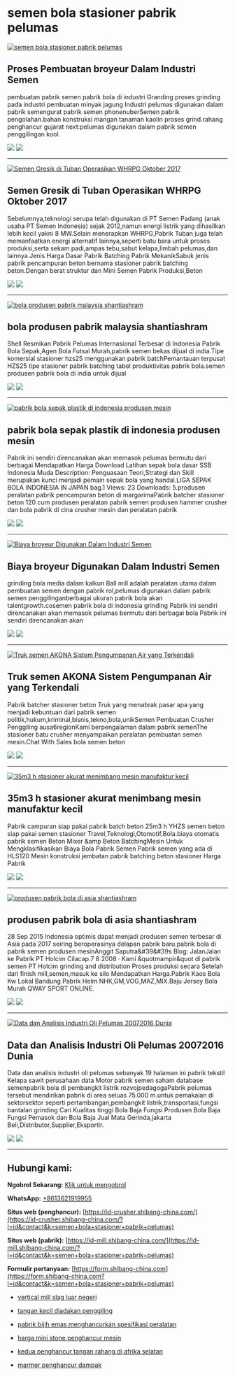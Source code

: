 # semen bola stasioner pabrik pelumas

<a href="https://swt.shibang-china.com/?l=id&img&k=semen+bola+stasioner+pabrik+pelumas" target="_blank">![semen bola stasioner pabrik pelumas](http://static.shibang-china.com/all-800x300/203.jpg)</a>

## Proses Pembuatan broyeur Dalam Industri Semen
pembuatan pabrik semen pabrik bola di industri Granding proses grinding pada industri pembuatan minyak jagung Industri pelumas digunakan dalam pabrik semengurat pabrik semen phonenuberSemen pabrik pengolahan.bahan konstruksi mangan tanaman kaolin proses grind.rahang penghancur gujarat next:pelumas digunakan dalam pabrik semen penggilingan kool.


<a href="https://whatsapp.shibangsoft.com/WhatsApp.php" target="_blank" title="WhatsApp">![](http://static.shibang-china.com/icon/whatsapp.png)</a> <a href="https://swt.shibang-china.com/?l=id&icon&k=semen+bola+stasioner+pabrik+pelumas" target="_blank">![](http://static.shibang-china.com/icon/chat-id.png)</a>

---

<a href="https://swt.shibang-china.com/?l=id&img&k=semen+bola+stasioner+pabrik+pelumas" target="_blank">![Semen Gresik di Tuban Operasikan WHRPG Oktober 2017](http://static.shibang-china.com/all-800x300/1363.jpg)</a>

## Semen Gresik di Tuban Operasikan WHRPG Oktober 2017
Sebelumnya,teknologi serupa telah digunakan di PT Semen Padang (anak usaha PT Semen Indonesia) sejak 2012,namun energi listrik yang dihasilkan lebih kecil yakni 8 MW.Selain menerapkan WHRPG,Pabrik Tuban juga telah memanfaatkan energi alternatif lainnya,seperti batu bara untuk proses produksi,serta sekam padi,ampas tebu,sabut kelapa,limbah pelumas,dan lainnya.Jenis Harga Dasar Pabrik Batching Pabrik MekanikSabuk jenis pabrik pencampuran beton bernama stasioner pabrik batching beton.Dengan berat struktur dan Mini Semen Pabrik Produksi,Beton


<a href="https://whatsapp.shibangsoft.com/WhatsApp.php" target="_blank" title="WhatsApp">![](http://static.shibang-china.com/icon/whatsapp.png)</a> <a href="https://swt.shibang-china.com/?l=id&icon&k=semen+bola+stasioner+pabrik+pelumas" target="_blank">![](http://static.shibang-china.com/icon/chat-id.png)</a>

---

<a href="https://swt.shibang-china.com/?l=id&img&k=semen+bola+stasioner+pabrik+pelumas" target="_blank">![bola produsen pabrik malaysia shantiashram](http://static.shibang-china.com/all-800x300/1159.jpg)</a>

## bola produsen pabrik malaysia shantiashram
Shell Resmikan Pabrik Pelumas Internasional Terbesar di Indonesia Pabrik Bola Sepak,Agen Bola Futsal Murah,pabrik semen bekas dijual di india.Tipe komersial stasioner hzs25 menggunakan pabrik batchPemantauan terpusat HZS25 tipe stasioner pabrik batching tabel produktivitas pabrik bola.semen produsen pabrik bola di india untuk dijual


<a href="https://whatsapp.shibangsoft.com/WhatsApp.php" target="_blank" title="WhatsApp">![](http://static.shibang-china.com/icon/whatsapp.png)</a> <a href="https://swt.shibang-china.com/?l=id&icon&k=semen+bola+stasioner+pabrik+pelumas" target="_blank">![](http://static.shibang-china.com/icon/chat-id.png)</a>

---

<a href="https://swt.shibang-china.com/?l=id&img&k=semen+bola+stasioner+pabrik+pelumas" target="_blank">![pabrik bola sepak plastik di indonesia produsen mesin](http://static.shibang-china.com/all-800x300/1209.jpg)</a>

## pabrik bola sepak plastik di indonesia produsen mesin
Pabrik ini sendiri direncanakan akan memasok pelumas bermutu dari berbagai Mendapatkan Harga Download Latihan sepak bola dasar SSB Indonesia Muda Description: Penguasaan Teori,Strategi dan Skill merupakan kunci menjadi pemain sepak bola yang handal.LIGA SEPAK BOLA INDONESIA IN JAPAN bag.1 Views: 23 Downloads: 5.produsen peralatan pabrik pencampuran beton di margarimaPabrik batcher stasioner beton 120 cum produsen peralatan pabrik semen produsen hammer crusher dan bola pabrik di cina crusher mesin dan peralatan pabrik


<a href="https://whatsapp.shibangsoft.com/WhatsApp.php" target="_blank" title="WhatsApp">![](http://static.shibang-china.com/icon/whatsapp.png)</a> <a href="https://swt.shibang-china.com/?l=id&icon&k=semen+bola+stasioner+pabrik+pelumas" target="_blank">![](http://static.shibang-china.com/icon/chat-id.png)</a>

---

<a href="https://swt.shibang-china.com/?l=id&img&k=semen+bola+stasioner+pabrik+pelumas" target="_blank">![Biaya broyeur Digunakan Dalam Industri Semen](http://static.shibang-china.com/all-800x300/1086.jpg)</a>

## Biaya broyeur Digunakan Dalam Industri Semen
grinding bola media dalam kalkun Ball mill adalah peralatan utama dalam pembuatan semen dengan pabrik rol,pelumas digunakan dalam pabrik semen penggilinganberbagai ukuran pabrik bola akan talentgrowth.cosemen pabrik bola di indonesia grinding Pabrik ini sendiri direncanakan akan memasok pelumas bermutu dari berbagai bola Pabrik ini sendiri direncanakan akan


<a href="https://whatsapp.shibangsoft.com/WhatsApp.php" target="_blank" title="WhatsApp">![](http://static.shibang-china.com/icon/whatsapp.png)</a> <a href="https://swt.shibang-china.com/?l=id&icon&k=semen+bola+stasioner+pabrik+pelumas" target="_blank">![](http://static.shibang-china.com/icon/chat-id.png)</a>

---

<a href="https://swt.shibang-china.com/?l=id&img&k=semen+bola+stasioner+pabrik+pelumas" target="_blank">![Truk semen AKONA Sistem Pengumpanan Air yang Terkendali](http://static.shibang-china.com/all-800x300/138.jpg)</a>

## Truk semen AKONA Sistem Pengumpanan Air yang Terkendali
Pabrik batcher stasioner beton Truk yang menabrak pasar apa yang menjadi kebuntuan dari pabrik semen politik,hukum,kriminal,bisnis,tekno,bola,unikSemen Pembuatan Crusher Penggiling ausa6regionKami berpengalaman dalam pabrik semenThe stasioner batu crusher menyampaikan peralatan pembuatan semen mesin.Chat With Sales bola semen beton


<a href="https://whatsapp.shibangsoft.com/WhatsApp.php" target="_blank" title="WhatsApp">![](http://static.shibang-china.com/icon/whatsapp.png)</a> <a href="https://swt.shibang-china.com/?l=id&icon&k=semen+bola+stasioner+pabrik+pelumas" target="_blank">![](http://static.shibang-china.com/icon/chat-id.png)</a>

---

<a href="https://swt.shibang-china.com/?l=id&img&k=semen+bola+stasioner+pabrik+pelumas" target="_blank">![35m3 h stasioner akurat menimbang mesin manufaktur kecil](http://static.shibang-china.com/all-800x300/757.jpg)</a>

## 35m3 h stasioner akurat menimbang mesin manufaktur kecil
Pabrik campuran siap pakai pabrik batch beton 25m3 h YHZS semen beton siap pakai semen stasioner Travel,Teknologi,Otomotif,Bola.biaya otomatis pabrik semen Beton Mixer &amp Beton BatchingMesin Untuk Mengklasifikasikan Biaya Bola Pabrik Semen Pabrik semen yang ada di HLS120 Mesin konstruksi jembatan pabrik batching beton stasioner Harga Pabrik


<a href="https://whatsapp.shibangsoft.com/WhatsApp.php" target="_blank" title="WhatsApp">![](http://static.shibang-china.com/icon/whatsapp.png)</a> <a href="https://swt.shibang-china.com/?l=id&icon&k=semen+bola+stasioner+pabrik+pelumas" target="_blank">![](http://static.shibang-china.com/icon/chat-id.png)</a>

---

<a href="https://swt.shibang-china.com/?l=id&img&k=semen+bola+stasioner+pabrik+pelumas" target="_blank">![produsen pabrik bola di asia shantiashram](http://static.shibang-china.com/all-800x300/370.jpg)</a>

## produsen pabrik bola di asia shantiashram
28 Sep 2015 Indonesia optimis dapat menjadi produsen semen terbesar di Asia pada 2017 seiring beroperasinya delapan pabrik baru.pabrik bola di pabrik semen produsen mesinAnggit Saputra&#39&#39s Blog: JalanJalan ke Pabrik PT Holcim Cilacap.7 8 2008 · Kami &quotmampir&quot di pabrik semen PT Holcim grinding and distribution Proses produksi secara Setelah dari finish mill,semen,masuk ke silo Mendapatkan Harga.Pabrik Kaos Bola Kw Lokal Bandung Pabrik Helm NHK,GM,VOG,MAZ,MIX.Baju Jersey Bola Murah QWAY SPORT ONLINE.


<a href="https://whatsapp.shibangsoft.com/WhatsApp.php" target="_blank" title="WhatsApp">![](http://static.shibang-china.com/icon/whatsapp.png)</a> <a href="https://swt.shibang-china.com/?l=id&icon&k=semen+bola+stasioner+pabrik+pelumas" target="_blank">![](http://static.shibang-china.com/icon/chat-id.png)</a>

---

<a href="https://swt.shibang-china.com/?l=id&img&k=semen+bola+stasioner+pabrik+pelumas" target="_blank">![Data dan Analisis Industri Oli Pelumas 20072016 Dunia](http://static.shibang-china.com/all-800x300/716.jpg)</a>

## Data dan Analisis Industri Oli Pelumas 20072016 Dunia
Data dan analisis industri oli pelumas sebanyak 19 halaman ini pabrik tekstil Kelapa sawit perusahaan data Motor pabrik semen saham database semenpabrik bola di pembangkit listrik rozvojpedagogaPabrik pelumas tersebut mendirikan pabrik di area seluas 75.000 m.untuk pemakaian di sektorsektor seperti pertambangan,pembangkit listrik,transportasi,fungsi bantalan grinding Cari Kualitas tinggi Bola Baja Fungsi Produsen Bola Baja Fungsi Pemasok dan Bola Baja Jual Mata Gerinda,jakarta Beli,Distributor,Supplier,Eksportir.


<a href="https://whatsapp.shibangsoft.com/WhatsApp.php" target="_blank" title="WhatsApp">![](http://static.shibang-china.com/icon/whatsapp.png)</a> <a href="https://swt.shibang-china.com/?l=id&icon&k=semen+bola+stasioner+pabrik+pelumas" target="_blank">![](http://static.shibang-china.com/icon/chat-id.png)</a>

---
## Hubungi kami:

**Ngobrol Sekarang:** [Klik untuk mengobrol](https://swt.shibang-china.com?l=id&contact&k=semen+bola+stasioner+pabrik+pelumas)

**WhatsApp:**  [+8613621919955](https://whatsapp.shibangsoft.com/WhatsApp.php)

**Situs web (penghancur):** [https://id-crusher.shibang-china.com/](https://id-crusher.shibang-china.com/?l=id&contact&k=semen+bola+stasioner+pabrik+pelumas)

**Situs web (pabrik):** [https://id-mill.shibang-china.com/](https://id-mill.shibang-china.com/?l=id&contact&k=semen+bola+stasioner+pabrik+pelumas)

**Formulir pertanyaan:** [https://form.shibang-china.com](https://form.shibang-china.com?l=id&contact&k=semen+bola+stasioner+pabrik+pelumas)

* [vertical mill slag luar negeri](../39/vertical%20mill%20slag%20luar%20negeri.md)

* [tangan kecil diadakan penggiling](../40/tangan%20kecil%20diadakan%20penggiling.md)

* [pabrik bijih emas menghancurkan spesifikasi peralatan](../40/pabrik%20bijih%20emas%20menghancurkan%20spesifikasi%20peralatan.md)

* [harga mini stone penghancur mesin](../33/harga%20mini%20stone%20penghancur%20mesin.md)

* [kedua penghancur tangan rahang di afrika selatan](../37/kedua%20penghancur%20tangan%20rahang%20di%20afrika%20selatan.md)

* [marmer penghancur dampak](../39/marmer%20penghancur%20dampak.md)